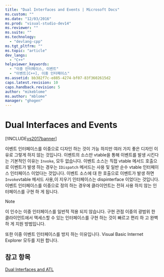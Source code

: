 ```yaml
---
title: "Dual Interfaces and Events | Microsoft Docs"
ms.custom: ""
ms.date: "12/03/2016"
ms.prod: "visual-studio-dev14"
ms.reviewer: ""
ms.suite: ""
ms.technology: 
  - "devlang-cpp"
ms.tgt_pltfrm: ""
ms.topic: "article"
dev_langs: 
  - "C++"
helpviewer_keywords: 
  - "이중 인터페이스, 이벤트"
  - "이벤트[C++], 이중 인터페이스"
ms.assetid: bb382f7c-e885-4274-bf07-83f3602615d2
caps.latest.revision: 10
caps.handback.revision: 5
author: "mikeblome"
ms.author: "mblome"
manager: "ghogen"
---
```

# Dual Interfaces and Events
[!INCLUDE[vs2017banner](../assembler/inline/includes/vs2017banner.md)]

이벤트 인터페이스를 이중으로 디자인 하는 것이 가능 하지만 여러 가지 좋은 디자인 이유로 그렇게 하지 않는 것입니다.  이벤트의 소스만 vtable을 통해 이벤트를 발생 시킨다는 기본적인 이유는 `Invoke`, 모두 없습니다.  이벤트 소스는 직접 vtable 메서드 호출으로 이벤트가 발생 하는 경우는 `IDispatch` 메서드는 사용 및 일반 순수 vtable 인터페이스 인터페이스 이었다는 것입니다.  이벤트 소스에 대 한 호출으로 이벤트가 발생 하면 `Invoke`vtable 메서드 사용,이 지우기 인터페이스는 dispinterface 이었다는 것입니다.  이벤트 인터페이스를 이중으로 정의 하는 경우에 클라이언트는 전혀 사용 하지 않는 인터페이스를 구현 하 게 됩니다.  
  
> [!NOTE]
>  이 인수는 이중 인터페이스를 일반적 적용 되지 않습니다.  구현 관점 이중의 광범위 한 클라이언트에서 액세스할 수 있는 인터페이스를 구현 하는 것이 빠르고 편리 하 고 완벽 하 게 지원 방법입니다.  
  
 또한 이중 이벤트 인터페이스를 방지 하는 이유입니다. Visual Basic Internet Explorer 모두를 지원 합니다.  
  
## 참고 항목  
 [Dual Interfaces and ATL](../atl/dual-interfaces-and-atl.md)